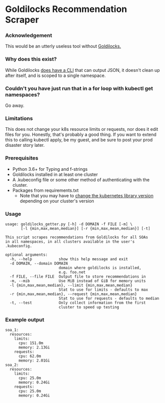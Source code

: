 # Goldilocks Recommendation Scraper

### Acknowledgement
This would be an utterly useless tool without [Goldilocks.](https://goldilocks.docs.fairwinds.com/)

### Why does this exist?
While Goldilocks [does have a CLI](https://goldilocks.docs.fairwinds.com/advanced/#cli-usage-not-recommended) that can output JSON, it doesn't clean up after itself, and is scoped to a single namespace.

### Couldn't you have just run that in a for loop with kubectl get namespaces?

Go away. 

### Limitations
This does not change your k8s resource limits or requests, nor does it edit files for you. Honestly, that's probably a good thing. If you want to extend this to calling kubectl apply, be my guest, and be sure to post your prod disaster story later.

### Prerequisites

 - Python 3.6+ for Typing and f-strings
 - Goldilocks installed in at least one cluster
 - A .kubeconfig file or some other method of authenticating with the cluster.
 - Packages from requirements.txt
	 - Note that you may have to [change the kubernetes library version](https://github.com/kubernetes-client/python#compatibility) depending on your cluster's version

### Usage

    usage: goldilocks_getter.py [-h] -d DOMAIN -f FILE [-m] \
           [-l {min,max,mean,median}] [-r {min,max,mean,median}] [-t]

    This script scrapes recommendations from Goldilocks for all SOAs
    in all namespaces, in all clusters available in the user's .kubeconfig.

    optional arguments:
      -h, --help            show this help message and exit
      -d DOMAIN, --domain DOMAIN
                            domain where goldilocks is installed, 
                            e.g. foo.net
      -f FILE, --file FILE  Output file to store recommendations in
      -m, --mib             Use MiB instead of GiB for memory units
      -l {min,max,mean,median}, --limit {min,max,mean,median}
                            Stat to use for limits - defaults to max
      -r {min,max,mean,median}, --request {min,max,mean,median}
                            Stat to use for requests - defaults to median
      -t, --test            Only collect information from the first 
                            cluster to speed up testing

### Example output

    soa_1:
      resources:
        limits:
          cpu: 151.0m
          memory: 2.13Gi
        requests:
          cpu: 62.0m
          memory: 2.01Gi
    soa_2:
      resources:
        limits:
          cpu: 25.0m
          memory: 0.24Gi
        requests:
          cpu: 25.0m
          memory: 0.24Gi
